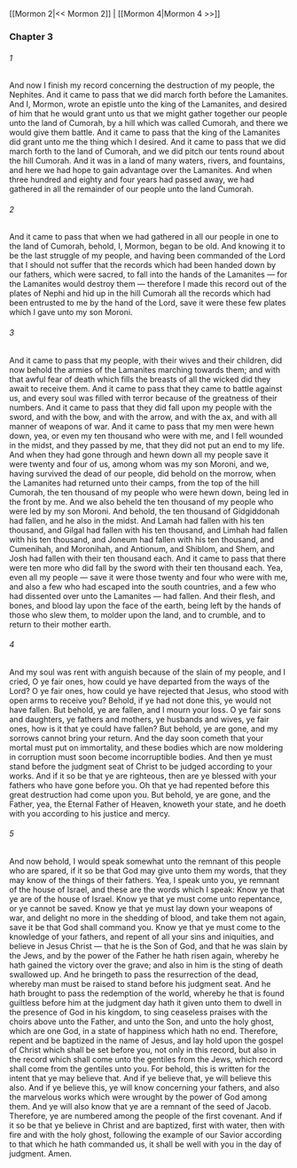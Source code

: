 [[Mormon 2|<< Mormon 2]]  |  [[Mormon 4|Mormon 4 >>]]

### Chapter 3
###### 1
And now I finish my record concerning the destruction of my people, the Nephites. And it came to pass that we did march forth before the Lamanites. And I, Mormon, wrote an epistle unto the king of the Lamanites, and desired of him that he would grant unto us that we might gather together our people unto the land of Cumorah, by a hill which was called Cumorah, and there we would give them battle. And it came to pass that the king of the Lamanites did grant unto me the thing which I desired. And it came to pass that we did march forth to the land of Cumorah, and we did pitch our tents round about the hill Cumorah. And it was in a land of many waters, rivers, and fountains, and here we had hope to gain advantage over the Lamanites. And when three hundred and eighty and four years had passed away, we had gathered in all the remainder of our people unto the land Cumorah.

###### 2
And it came to pass that when we had gathered in all our people in one to the land of Cumorah, behold, I, Mormon, began to be old. And knowing it to be the last struggle of my people, and having been commanded of the Lord that I should not suffer that the records which had been handed down by our fathers, which were sacred, to fall into the hands of the Lamanites — for the Lamanites would destroy them — therefore I made this record out of the plates of Nephi and hid up in the hill Cumorah all the records which had been entrusted to me by the hand of the Lord, save it were these few plates which I gave unto my son Moroni.

###### 3
And it came to pass that my people, with their wives and their children, did now behold the armies of the Lamanites marching towards them; and with that awful fear of death which fills the breasts of all the wicked did they await to receive them. And it came to pass that they came to battle against us, and every soul was filled with terror because of the greatness of their numbers. And it came to pass that they did fall upon my people with the sword, and with the bow, and with the arrow, and with the ax, and with all manner of weapons of war. And it came to pass that my men were hewn down, yea, or even my ten thousand who were with me, and I fell wounded in the midst, and they passed by me, that they did not put an end to my life. And when they had gone through and hewn down all my people save it were twenty and four of us, among whom was my son Moroni, and we, having survived the dead of our people, did behold on the morrow, when the Lamanites had returned unto their camps, from the top of the hill Cumorah, the ten thousand of my people who were hewn down, being led in the front by me. And we also beheld the ten thousand of my people who were led by my son Moroni. And behold, the ten thousand of Gidgiddonah had fallen, and he also in the midst. And Lamah had fallen with his ten thousand, and Gilgal had fallen with his ten thousand, and Limhah had fallen with his ten thousand, and Joneum had fallen with his ten thousand, and Cumenihah, and Moronihah, and Antionum, and Shiblom, and Shem, and Josh had fallen with their ten thousand each. And it came to pass that there were ten more who did fall by the sword with their ten thousand each. Yea, even all my people — save it were those twenty and four who were with me, and also a few who had escaped into the south countries, and a few who had dissented over unto the Lamanites — had fallen. And their flesh, and bones, and blood lay upon the face of the earth, being left by the hands of those who slew them, to molder upon the land, and to crumble, and to return to their mother earth.

###### 4
And my soul was rent with anguish because of the slain of my people, and I cried, O ye fair ones, how could ye have departed from the ways of the Lord? O ye fair ones, how could ye have rejected that Jesus, who stood with open arms to receive you? Behold, if ye had not done this, ye would not have fallen. But behold, ye are fallen, and I mourn your loss. O ye fair sons and daughters, ye fathers and mothers, ye husbands and wives, ye fair ones, how is it that ye could have fallen? But behold, ye are gone, and my sorrows cannot bring your return. And the day soon cometh that your mortal must put on immortality, and these bodies which are now moldering in corruption must soon become incorruptible bodies. And then ye must stand before the judgment seat of Christ to be judged according to your works. And if it so be that ye are righteous, then are ye blessed with your fathers who have gone before you. Oh that ye had repented before this great destruction had come upon you. But behold, ye are gone, and the Father, yea, the Eternal Father of Heaven, knoweth your state, and he doeth with you according to his justice and mercy.

###### 5
And now behold, I would speak somewhat unto the remnant of this people who are spared, if it so be that God may give unto them my words, that they may know of the things of their fathers. Yea, I speak unto you, ye remnant of the house of Israel, and these are the words which I speak: Know ye that ye are of the house of Israel. Know ye that ye must come unto repentance, or ye cannot be saved. Know ye that ye must lay down your weapons of war, and delight no more in the shedding of blood, and take them not again, save it be that God shall command you. Know ye that ye must come to the knowledge of your fathers, and repent of all your sins and iniquities, and believe in Jesus Christ — that he is the Son of God, and that he was slain by the Jews, and by the power of the Father he hath risen again, whereby he hath gained the victory over the grave; and also in him is the sting of death swallowed up. And he bringeth to pass the resurrection of the dead, whereby man must be raised to stand before his judgment seat. And he hath brought to pass the redemption of the world, whereby he that is found guiltless before him at the judgment day hath it given unto them to dwell in the presence of God in his kingdom, to sing ceaseless praises with the choirs above unto the Father, and unto the Son, and unto the holy ghost, which are one God, in a state of happiness which hath no end. Therefore, repent and be baptized in the name of Jesus, and lay hold upon the gospel of Christ which shall be set before you, not only in this record, but also in the record which shall come unto the gentiles from the Jews, which record shall come from the gentiles unto you. For behold, this is written for the intent that ye may believe that. And if ye believe that, ye will believe this also. And if ye believe this, ye will know concerning your fathers, and also the marvelous works which were wrought by the power of God among them. And ye will also know that ye are a remnant of the seed of Jacob. Therefore, ye are numbered among the people of the first covenant. And if it so be that ye believe in Christ and are baptized, first with water, then with fire and with the holy ghost, following the example of our Savior according to that which he hath commanded us, it shall be well with you in the day of judgment. Amen.